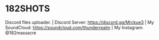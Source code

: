 # 182SHOTS
Discord files uploader. | Discord Server: https://discord.gg/Mrckue3 | My SoundCloud: https://soundcloud.com/thunderrealm | My Instagram: @182massacre
